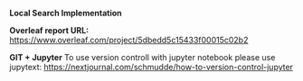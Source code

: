 **Local Search Implementation**

**Overleaf report URL:**
https://www.overleaf.com/project/5dbedd5c15433f00015c02b2

**GIT + Jupyter**
To use version controll with jupyter notebook
please use jupytext:
https://nextjournal.com/schmudde/how-to-version-control-jupyter

